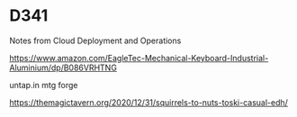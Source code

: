 # D341
Notes from Cloud Deployment and Operations

https://www.amazon.com/EagleTec-Mechanical-Keyboard-Industrial-Aluminium/dp/B086VRHTNG

untap.in 
mtg forge

https://themagictavern.org/2020/12/31/squirrels-to-nuts-toski-casual-edh/
